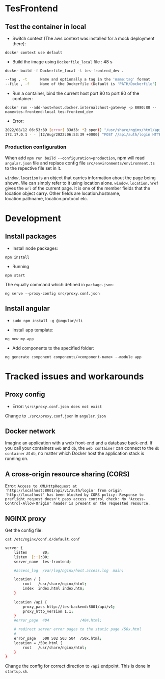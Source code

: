 # TesFrontend

## Test the container in local

- Switch context (The aws context was installed for a mock deployment there):

`docker context use default`

- Build the image using `Dockerfile_local` file : 48 s

`docker build -f Dockerfile_local -t tes-frontend_dev .`

```bash
--tag , -t		Name and optionally a tag in the 'name:tag' format
--file , -f		Name of the Dockerfile (Default is 'PATH/Dockerfile')
```

- Run a container, bind the current host port 80 to port 80 of the container:

`docker run --add-host=host.docker.internal:host-gateway -p 8080:80 --name=tes-frontend-local tes-frontend_dev`

- Error:
```bash
2022/08/12 06:53:39 [error] 33#33: *2 open() "/usr/share/nginx/html/api/auth/login" failed (2: No such file or directory), client: 172.17.0.1, server: localhost, request: "POST //api/auth/login HTTP/1.1", host: "localhost", referrer: "http://localhost/login"
172.17.0.1 - - [12/Aug/2022:06:53:39 +0000] "POST //api/auth/login HTTP/1.1" 404 555 "http://localhost/login" "Mozilla/5.0 (Windows NT 10.0; Win64; x64) AppleWebKit/537.36 (KHTML, like Gecko) Chrome/104.0.0.0 Safari/537.36" "-"
```
### Production configuration

When add `npm run build --configuration=production`, npm will read `angular.json` file and replace config file `src/environments/environment.ts` to the repective file set in it.

`window.location` is an object that carries information about the page being shown. We can simply refer to it using location alone. `window.location.href` gives the `url` of the current page. It is one of the member fields that the location object carry. Other fields are location.hostname, location.pathname, location.protocol etc.

# Development

## Install packages
- Install node packages:

`npm install`

- Running

`npm start`

The equally command which defined in `package.json`:

`ng serve --proxy-config src/proxy.conf.json`

## Install angular

- `sudo npm install -g @angular/cli`

- Install app template:

`ng new my-app`

- Add components to the specified folder:

`ng generate component components/<component-name> --module app`

# Tracked issues and workarounds
## Proxy config

- Error: `\src\proxy.conf.json does not exist`

Change to `./src/proxy.conf.json` in `angular.json`

## Docker network

Imagine an application with a web front-end and a database back-end. If you call your containers `web` and `db`, the `web container` can connect to the `db container` at `db`, no matter which Docker host the application stack is running on.

## A cross-origin resource sharing (CORS)

Error: `Access to XMLHttpRequest at 'http://localhost:8001/api/v1/auth/login' from origin 'http://localhost' has been blocked by CORS policy: Response to preflight request doesn't pass access control check: No 'Access-Control-Allow-Origin' header is present on the requested resource.`

## NGINX proxy

Get the config file:

`cat /etc/nginx/conf.d/default.conf`

``` bash
server {
    listen       80;
    listen  [::]:80;
    server_name  tes-frontend;

    #access_log  /var/log/nginx/host.access.log  main;

    location / {
        root   /usr/share/nginx/html;
        index  index.html index.htm;
    }
    
    location /api {
        proxy_pass http://tes-backend:8001/api/v1;
        proxy_http_version 1.1;
    }
    #error_page  404              /404.html;

    # redirect server error pages to the static page /50x.html
    #
    error_page   500 502 503 504  /50x.html;
    location = /50x.html {
        root   /usr/share/nginx/html;
    }
}
```

Change the config for correct direction to `/api` endpoint. This is done in `startup.sh`.


